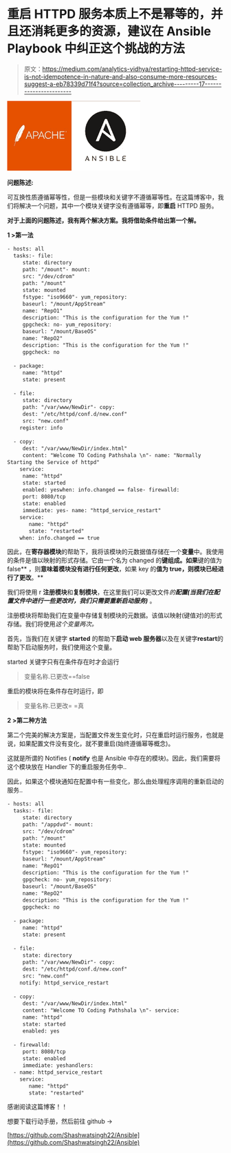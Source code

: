 # 重启 HTTPD 服务本质上不是幂等的，并且还消耗更多的资源，建议在 Ansible Playbook 中纠正这个挑战的方法

> 原文：<https://medium.com/analytics-vidhya/restarting-httpd-service-is-not-idempotence-in-nature-and-also-consume-more-resources-suggest-a-eb78339d71f4?source=collection_archive---------17----------------------->

![](img/8213b50f36025874cb8e154b96adc70f.png)

**问题陈述:**

可互换性质遵循幂等性，但是一些模块和关键字不遵循幂等性。在这篇博客中，我们将解决一个问题，其中一个模块关键字没有遵循幂等，即**重启** HTTPD 服务。

**对于上面的问题陈述，我有两个解决方案。我将借助条件给出第一个解。**

**1 >第一法**

```
- hosts: all
  tasks:- file:
     state: directory
     path: "/mount"- mount:
     src: "/dev/cdrom"
     path: "/mount"
     state: mounted
     fstype: "iso9660"- yum_repository:
     baseurl: "/mount/AppStream"
     name: "RepO1"
     description: "This is the configuration for the Yum !"
     gpgcheck: no- yum_repository:
     baseurl: "/mount/BaseOS"
     name: "RepO2"
     description: "This is the configuration for the Yum !"
     gpgcheck: no

  - package:
     name: "httpd"
     state: present

  - file:
     state: directory
     path: "/var/www/NewDir"- copy:
     dest: "/etc/httpd/conf.d/new.conf"
     src: "new.conf"
    register: info    

  - copy:
     dest: "/var/www/NewDir/index.html"
     content: "Welcome TO Coding Pathshala \n"- name: "Normally Starting the Service of httpd"
    service:
     name: "httpd"
     state: started
     enabled: yeswhen: info.changed == false- firewalld:
     port: 8080/tcp
     state: enabled
     immediate: yes- name: "httpd_service_restart"
    service:
       name: "httpd"
       state: "restarted"
    when: info.changed == true
```

因此，在**寄存器模块**的帮助下，我将该模块的元数据值存储在一个**变量**中。我使用的条件是值以映射的形式存储。它由一个名为 changed 的**键组成。如果**键的值为 false** ，则**意味着模块没有进行任何更改**，如果 key 的**值为 true，则模块已经进行了更改**。**

我们将使用 r **注册模块**和**复制模块**，在这里我们可以更改文件*的**配置(当我们在配置文件中进行一些更改时，我们只需要重新启动服务)*** 。

注册模块将帮助我们在变量中存储复制模块的元数据。该值以映射(键值对)的形式存储。我们将使用*这个变量两次。*

首先，当我们在关键字 **started** 的帮助下**启动 web 服务器**以及在关键字**restart**的帮助下启动服务时，我们使用这个变量。

started 关键字只有在条件存在时才会运行

> 变量名称.已更改==false

重启的模块将在条件存在时运行，即

> 变量名称.已更改= =真

**2 >第二种方法**

第二个完美的解决方案是，当配置文件发生变化时，只在重启时运行服务，也就是说，如果配置文件没有变化，就不要重启(始终遵循幂等概念)。

这就是所谓的 Notifies ( **notify** 也是 Ansible 中存在的模块)。因此，我们需要将这个模块放在 Handler 下的重启服务任务中..

因此，如果这个模块通知在配置中有一些变化，那么由处理程序调用的重新启动的服务..

```
- hosts: all
  tasks:- file:
     state: directory
     path: "/appdvd"- mount:
     src: "/dev/cdrom"
     path: "/mount"
     state: mounted
     fstype: "iso9660"- yum_repository:
     baseurl: "/mount/AppStream"
     name: "RepO1"
     description: "This is the configuration for the Yum !"
     gpgcheck: no- yum_repository:
     baseurl: "/mount/BaseOS"
     name: "RepO2"
     description: "This is the configuration for the Yum !"
     gpgcheck: no

  - package:
     name: "httpd"
     state: present

  - file:
     state: directory
     path: "/var/www/NewDir"- copy:
     dest: "/etc/httpd/conf.d/new.conf"
     src: "new.conf"
    notify: httpd_service_restart    

  - copy:
     dest: "/var/www/NewDir/index.html"
     content: "Welcome TO Coding Pathshala \n"- service:
     name: "httpd"
     state: started
     enabled: yes

  - firewalld:
     port: 8080/tcp
     state: enabled
     immediate: yeshandlers:
  - name: httpd_service_restart
    service:
       name: "httpd"
       state: "restarted"
```

感谢阅读这篇博客！！

想要下载行动手册，然后前往 github →

[https://github.com/Shashwatsingh22/Ansible](https://github.com/Shashwatsingh22/Ansible)
